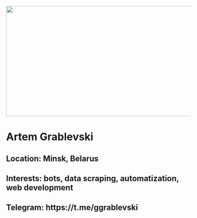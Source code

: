 
<div align="center">
  <img src="https://media.giphy.com/media/dWesBcTLavkZuG35MI/giphy.gif" width="600" height="300"/>
</div>
<h1>
  Artem Grablevski
</h1>
<h2>
  Location: Minsk, Belarus
</h2>
<h2>
  Interests: bots, data scraping, automatization, web development
</h2>
<h2>
  Telegram: https://t.me/ggrablevski
</h2>
